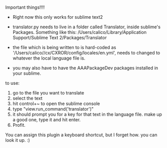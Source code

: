 Important things!!!!

* Right now this only works for sublime text2

* translator.py needs to live in a folder called Translator, inside sublime's Packages. Something like this:
/Users/calico/Library/Application Support/Sublime Text 2/Packages/Translator

* the file which is being written to is hard-coded as '/Users/calico//cx/CXROR/config/locales/en.yml', needs to changed to whatever the local language file is.

* you may also have to have the AAAPackageDev packages installed in your sublime. 

to use:

1. go to the file you want to translate
2. select the text
3. hit control+~ to open the sublime console
4. type "view.run_command('translator')"
5. it should prompt you for a key for that text in the language file. make up a good one, type it and hit enter.
6. Profit.

You can assign this plugin a keyboard shortcut, but I forget how. you can look it up. :)

